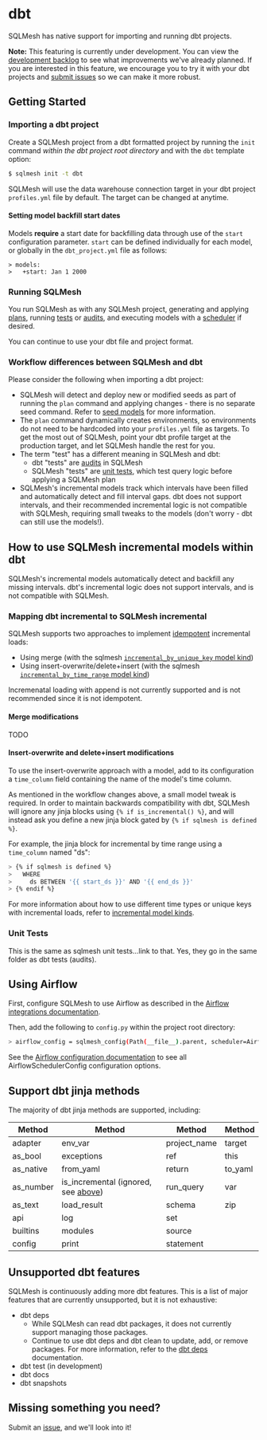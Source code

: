 # dbt

SQLMesh has native support for importing and running dbt projects. 

**Note:** This featuring is currently under development. You can view the [development backlog](https://github.com/orgs/TobikoData/projects/1/views/3) to see what improvements we've already planned. If you are interested in this feature, we encourage you to try it with your dbt projects and [submit issues](https://github.com/TobikoData/sqlmesh/issues) so we can make it more robust.

## Getting Started
### Importing a dbt project

Create a SQLMesh project from a dbt formatted project by running the `init` command *within the dbt project root directory* and with the `dbt` template option:

```bash
$ sqlmesh init -t dbt
```
SQLMesh will use the data warehouse connection target in your dbt project `profiles.yml` file by default. The target can be changed at anytime.

#### Setting model backfill start dates

Models **require** a start date for backfilling data through use of the `start` configuration parameter. `start` can be defined individually for each model, or globally in the `dbt_project.yml` file as follows:

```
> models:
>   +start: Jan 1 2000
```

### Running SQLMesh

You run SQLMesh as with any SQLMesh project, generating and applying [plans](../concepts/overview.md#make-a-plan), running [tests](../concepts/overview.md#tests) or [audits](../concepts/overview.md#audits), and executing models with a [scheduler](../guides/scheduling.md) if desired. 

You can continue to use your dbt file and project format.

### Workflow differences between SQLMesh and dbt

Please consider the following when importing a dbt project:

* SQLMesh will detect and deploy new or modified seeds as part of running the `plan` command and applying changes - there is no separate seed command. Refer to [seed models](../concepts/models/seed_models.md) for more information.
* The `plan` command dynamically creates environments, so environments do not need to be hardcoded into your `profiles.yml` file as targets. To get the most out of SQLMesh, point your dbt profile target at the production target, and let SQLMesh handle the rest for you.
* The term "test" has a different meaning in SQLMesh and dbt: 
    - dbt "tests" are [audits](../concepts/audits.md) in SQLMesh
    - SQLMesh "tests" are [unit tests](../concepts/tests.md), which test query logic before applying a SQLMesh plan
* SQLMesh's incremental models track which intervals have been filled and automatically detect and fill interval gaps. dbt does not support intervals, and their recommended incremental logic is not compatible with SQLMesh, requiring small tweaks to the models (don't worry - dbt can still use the models!).

## How to use SQLMesh incremental models within dbt

SQLMesh's incremental models automatically detect and backfill any missing intervals. dbt's incremental logic does not support intervals, and is not compatible with SQLMesh.

### Mapping dbt incremental to SQLMesh incremental
SQLMesh supports two approaches to implement [idempotent](../concepts/glossary.md#idempotency) incremental loads: 
- Using merge (with the sqlmesh [`incremental_by_unique_key` model kind](../concepts/models/model_kinds.md#incremental_by_unique_key)) 
- Using insert-overwrite/delete+insert (with the sqlmesh [`incremental_by_time_range` model kind](../concepts/models/model_kinds.md#incremental_by_time_range))

Incremenatal loading with append is not currently supported and is not recommended since it is not idempotent.


#### Merge modifications
TODO


#### Insert-overwrite and delete+insert modifications
To use the insert-overwrite approach with a model, add to its configuration a `time_column` field containing the name of the model's time column. 

As mentioned in the workflow changes above, a small model tweak is required. In order to maintain backwards compatibility with dbt, SQLMesh will ignore any jinja blocks using `{% if is_incremental() %}`, and will instead ask you define a new jinja block gated by `{% if sqlmesh is defined %}`. 

For example, the jinja block for incremental by time range using a `time_column` named "ds":

```bash
> {% if sqlmesh is defined %}
>   WHERE
>     ds BETWEEN '{{ start_ds }}' AND '{{ end_ds }}'
> {% endif %}
```

For more information about how to use different time types or unique keys with incremental loads, refer to [incremental model kinds](../concepts/models/model_kinds.md).

### Unit Tests
This is the same as sqlmesh unit tests...link to that. Yes, they go in the same folder as dbt tests (audits).

## Using Airflow
First, configure SQLMesh to use Airflow as described in the [Airflow integrations documentation](./airflow.md).

Then, add the following to `config.py` within the project root directory:

```bash
> airflow_config = sqlmesh_config(Path(__file__).parent, scheduler=AirflowSchedulerConfig())
```

See the [Airflow configuration documentation](https://airflow.apache.org/docs/apache-airflow/2.1.0/configurations-ref.html) to see all AirflowSchedulerConfig configuration options.


## Support dbt jinja methods

The majority of dbt jinja methods are supported, including:

| Method      | Method                                                                                  | Method       | Method
| ------      | ------                                                                                  | ------       | ------
| adapter     | env_var                                                                                 | project_name | target
| as_bool     | exceptions                                                                              | ref          | this
| as_native   | from_yaml                                                                               | return       | to_yaml
| as_number   | is_incremental (ignored, see [above](#insert-overwrite-and-deleteinsert-modifications)) | run_query    | var
| as_text     | load_result                                                                             | schema       | zip
| api         | log                                                                                     | set          | 
| builtins    | modules                                                                                 | source       | 
| config      | print                                                                                   | statement    | 

## Unsupported dbt features

SQLMesh is continuously adding more dbt features. This is a list of major features that are currently unsupported, but it is not exhaustive:

* dbt deps 
    - While SQLMesh can read dbt packages, it does not currently support managing those packages. 
    - Continue to use dbt deps and dbt clean to update, add, or remove packages. For more information, refer to the [dbt deps](https://docs.getdbt.com/reference/commands/deps) documentation.
* dbt test (in development)
* dbt docs 
* dbt snapshots

## Missing something you need?

Submit an [issue](https://github.com/TobikoData/sqlmesh/issues), and we'll look into it!

